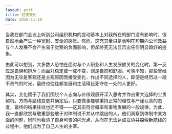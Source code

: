 ```yaml
---
layout: post
title: 迎接变化
date: 2020-11-10
---
```


当我在部门会议上听到公司组织机构的变动基本上对我所在的部门没有影响时，很自然地会产生一种宽慰、安全的感觉。然而，这充其量只是表明在短期内公司效益与个人发展不会产生易于觉察的负面影响，但却终究无法显示出任何明显趋好的迹象。

由此可以想到，大多数人恐怕在面对与个人职业和人生发展攸关的变化时，第一反应是畏惧和排斥；而面对稳定或一成不变，则是自然和舒服。可孰不知，那些曾经因为无论是客观还是主观原因而接受变化、作出不同选择的人，即便是经历过一段不景气的时光，最终也往往都发展和生活得比死守在一处的人更好。

其实，变化赋予了我们围绕个人志向与价值观展开深入思考并作出重大选择的宝贵契机。方向与路线变更并确定后，只要做事能够秉持正常的理性与严谨认真的态度，最终的结果往往也还不错——这其实符合概率和事物发展的一般规律。为此，我一直都欣赏与敬重那些敢于对体制说不并从中跳出的人。他们洞察到体制中某方面的问题，同时也看清了自身可贵的闪光点，从而在无法达成妥协并探索新航线的过程中，他们成为了自己人生的主宰。
